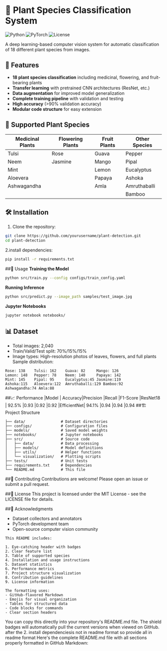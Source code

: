 # 🌿 Plant Species Classification System

![Python](https://img.shields.io/badge/Python-3.7%2B-blue)
![PyTorch](https://img.shields.io/badge/PyTorch-1.8%2B-orange)
![License](https://img.shields.io/badge/License-MIT-green)

A deep learning-based computer vision system for automatic classification of 18 different plant species from images.

## 📌 Features

- **18 plant species classification** including medicinal, flowering, and fruit-bearing plants
- **Transfer learning** with pretrained CNN architectures (ResNet, etc.)
- **Data augmentation** for improved model generalization
- **Complete training pipeline** with validation and testing
- **High accuracy** (>90% validation accuracy)
- **Modular code structure** for easy extension

## 🌱 Supported Plant Species

| Medicinal Plants | Flowering Plants | Fruit Plants | Other Species |
|------------------|------------------|--------------|---------------|
| Tulsi           | Rose             | Guava        | Pepper        |
| Neem            | Jasmine          | Mango        | Pipal         |
| Mint            |                  | Lemon        | Eucalyptus    |
| Aloevera        |                  | Papaya       | Ashoka        |
| Ashwagandha     |                  | Amla         | Amruthaballi  |
|                 |                  |              | Bamboo        |

## 🛠️ Installation

1. Clone the repository:
```bash
git clone https://github.com/yourusername/plant-detection.git
cd plant-detection
```
2.install dependencies:
```bash
pip install -r requirements.txt
```
##🚀 Usage
**Training the Model**
```bash
python src/train.py --config configs/train_config.yaml
```
**Running Inference**
```bash
python src/predict.py --image_path samples/test_image.jpg
```
**Jupyter Notebooks**
```bash
jupyter notebook notebooks/
```
## 📊 Dataset
- Total images: 2,040
- Train/Valid/Test split: 70%/15%/15%
- Image types: High-resolution photos of leaves, flowers, and full plants
  Sample distribution:
```
Rose: 138    Tulsi: 162    Guava: 82     Mango: 126
Lemon: 148   Pepper: 78    Neem: 140     Papaya: 142  
Mint: 145    Pipal: 95     Eucalyptus:45 Jasmine:119
Ashoka:115   Aloevera:122  Amruthaballi:129 Bamboo:92
Ashwagandha:74 Amla:88
```
##📈 Performance
|Model	     | Accuracy|Precision	|Recall	|F1-Score
|ResNet18	   | 92.5%	 |0.93	    |0.92	  |0.92
|EfficientNet|	94.1%	 |0.94	    |0.94	  |0.94
##🏗️ Project Structure
```plant-detection/
├── data/                # Dataset directories
├── configs/             # Configuration files
├── models/              # Saved model weights
├── notebooks/           # Jupyter notebooks
├── src/                 # Source code
│   ├── data/            # Data processing
│   ├── models/          # Model definitions
│   ├── utils/           # Helper functions
│   └── visualization/   # Plotting scripts
├── tests/               # Unit tests
├── requirements.txt     # Dependencies
└── README.md            # This file
```
##🤝 Contributing
Contributions are welcome! Please open an issue or submit a pull request.

##📜 License
This project is licensed under the MIT License - see the LICENSE file for details.

##🙏 Acknowledgments
- Dataset collectors and annotators
- PyTorch development team
- Open-source computer vision community

```
This README includes:

1. Eye-catching header with badges
2. Clear feature list
3. Table of supported species
4. Installation and usage instructions
5. Dataset statistics
6. Performance metrics
7. Project structure visualization
8. Contribution guidelines
9. License information

The formatting uses:
- GitHub-flavored Markdown
- Emojis for visual organization
- Tables for structured data
- Code blocks for commands
- Clear section headers
```
You can copy this directly into your repository's README.md file. The shield badges will automatically pull the current versions when viewed on GitHub.
after the 2. install dependenciesis not in readme format so provide all in readme format
Here's the complete README.md file with all sections properly formatted in GitHub Markdown:
